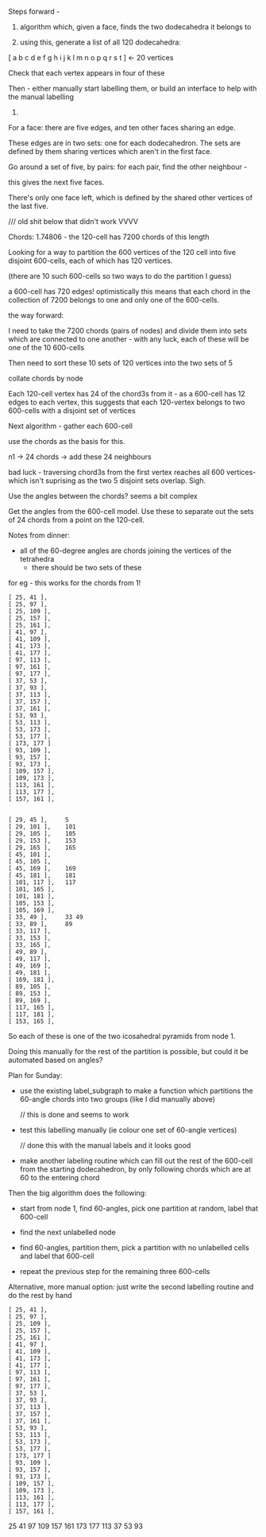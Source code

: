 
Steps forward -

1. algorithm which, given a face, finds the two dodecahedra it belongs to

2. using this, generate a list of all 120 dodecahedra:

[ a b c d e f g h i j k l m n o p q r s t ] <- 20 vertices

Check that each vertex appears in four of these

Then - either manually start labelling them, or build an interface to help
with the manual labelling



1.

For a face: there are five edges, and ten other faces sharing an edge.

These edges are in two sets: one for each dodecahedron. The sets are defined
by them sharing vertices which aren't in the first face.

Go around a set of five, by pairs: for each pair, find the other neighbour - 

this gives the next five faces.

There's only one face left, which is defined by the shared other vertices of 
the last five.









/// old shit below that didn't work VVVV


Chords: 1.74806 - the 120-cell has 7200 chords of this length

Looking for a way to partition the 600 vertices of the 120 cell into five
disjoint 600-cells, each of which has 120 vertices.

(there are 10 such 600-cells so two ways to do the partition I guess)

a 600-cell has 720 edges! optimistically this means that each chord in the
collection of 7200 belongs to one and only one of the 600-cells.


the way forward:

I need to take the 7200 chords (pairs of nodes) and divide them into sets
which are connected to one another - with any luck, each of these will be
one of the 10 600-cells

Then need to sort these 10 sets of 120 vertices into the two sets of 5


collate chords by node

Each 120-cell vertex has 24 of the chord3s from it - as a 600-cell has 12
edges to each vertex, this suggests that each 120-vertex belongs to two 
600-cells with a disjoint set of vertices

Next algorithm - gather each 600-cell

use the chords as the basis for this.

n1 -> 24 chords -> add these 24 neighbours

bad luck - traversing chord3s from the first vertex reaches all 600 vertices-
which isn't suprising as the two 5 disjoint sets overlap. Sigh.

Use the angles between the chords? seems a bit complex

Get the angles from the 600-cell model. Use these to separate out the sets of
24 chords from a point on the 120-cell.

Notes from dinner:

- all of the 60-degree angles are chords joining the vertices of the tetrahedra
  - there should be two sets of these

for eg - this works for the chords from 1!

    [ 25, 41 ],
    [ 25, 97 ],
    [ 25, 109 ],
    [ 25, 157 ],
    [ 25, 161 ],  
    [ 41, 97 ],
    [ 41, 109 ],
    [ 41, 173 ],
    [ 41, 177 ],
 	[ 97, 113 ],
 	[ 97, 161 ],
    [ 97, 177 ],
    [ 37, 53 ],
    [ 37, 93 ],
    [ 37, 113 ],
    [ 37, 157 ],
    [ 37, 161 ],
    [ 53, 93 ],
    [ 53, 113 ],
    [ 53, 173 ],
    [ 53, 177 ],
	[ 173, 177 ]
    [ 93, 109 ],
	[ 93, 157 ],
	[ 93, 173 ],   
 	[ 109, 157 ],
 	[ 109, 173 ],
	[ 113, 161 ],
	[ 113, 177 ],
    [ 157, 161 ],  


    [ 29, 45 ],     5
    [ 29, 101 ],    101
    [ 29, 105 ],    105
    [ 29, 153 ],    153
    [ 29, 165 ],    165
    [ 45, 101 ],    
    [ 45, 105 ],
    [ 45, 169 ],    169
    [ 45, 181 ],    181
	[ 101, 117 ],   117
	[ 101, 165 ],   
	[ 101, 181 ],
    [ 105, 153 ],  
    [ 105, 169 ],
    [ 33, 49 ],     33 49
    [ 33, 89 ],     89
    [ 33, 117 ],
    [ 33, 153 ],
    [ 33, 165 ],
    [ 49, 89 ],
    [ 49, 117 ],
    [ 49, 169 ],
    [ 49, 181 ],
	[ 169, 181 ],
    [ 89, 105 ],
    [ 89, 153 ],
    [ 89, 169 ],
    [ 117, 165 ],
    [ 117, 181 ],
	[ 153, 165 ], 
    

So each of these is one of the two icosahedral pyramids from node 1.

Doing this manually for the rest of the partition is possible, but could it
be automated based on angles?



Plan for Sunday:

* use the existing label_subgraph to make a function which partitions the
  60-angle chords into two groups (like I did manually above)

  // this is done and seems to work

* test this labelling manually (ie colour one set of 60-angle vertices)

  // done this with the manual labels and it looks good

* make another labeling routine which can fill out the rest of the 600-cell
  from the starting dodecahedron, by only following chords which are at 60
  to the entering chord

Then the big algorithm does the following:

- start from node 1, find 60-angles, pick one partition at random, label that 600-cell

- find the next unlabelled node

- find 60-angles, partition them, pick a partition with no unlabelled cells and label that 600-cell

- repeat the previous step for the remaining three 600-cells

Alternative, more manual option: just write the second labelling routine and
do the rest by hand


    [ 25, 41 ],
    [ 25, 97 ],
    [ 25, 109 ],
    [ 25, 157 ],
    [ 25, 161 ],  
    [ 41, 97 ],
    [ 41, 109 ],
    [ 41, 173 ],
    [ 41, 177 ],
 	[ 97, 113 ],
 	[ 97, 161 ],
    [ 97, 177 ],
    [ 37, 53 ],
    [ 37, 93 ],
    [ 37, 113 ],
    [ 37, 157 ],
    [ 37, 161 ],
    [ 53, 93 ],
    [ 53, 113 ],
    [ 53, 173 ],
    [ 53, 177 ],
	[ 173, 177 ]
    [ 93, 109 ],
	[ 93, 157 ],
	[ 93, 173 ],   
 	[ 109, 157 ],
 	[ 109, 173 ],
	[ 113, 161 ],
	[ 113, 177 ],
    [ 157, 161 ],  
25 41 97 109
157 161 173 177
113 37 53 93


